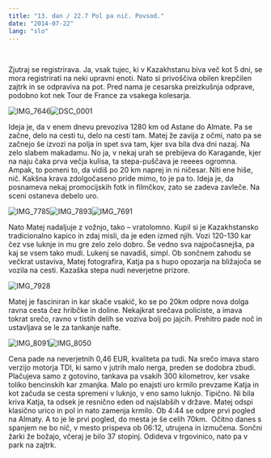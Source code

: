 ```yaml
---
title: "13. dan / 22.7 Pol pa nič. Povsod."
date: "2014-07-22"
lang: "slo"
---
```


 

Zjutraj se registrirava. Ja, vsak tujec, ki v Kazakhstanu biva več kot 5 dni, se mora registrirati na neki upravni enoti. Nato si privoščiva obilen krepčilen zajtrk in se odpraviva na pot. Pred nama je cesarska preizkušnja odprave, podobno kot nek Tour de France za vsakega kolesarja.

![IMG_7646](../images/IMG_7646.jpg)![DSC_0001](../images/DSC_0001.jpg)

Ideja je, da v enem dnevu prevoziva 1280 km od Astane do Almate. Pa se začne, delo na cesti tu, delo na cesti tam. Matej že zavija z očmi, nato pa se začnejo še izvozi na polja in spet sva tam, kjer sva bila dva dni nazaj. Na zelo slabem makadamu. No ja, v nekaj urah se prebijeva do Karagande, kjer na naju čaka prva večja kulisa, ta stepa-puščava je reeees ogromna. Ampak, to pomeni to, da vidiš po 20 km naprej in ni ničesar. Niti ene hiše, nič. Kakšna krava zdolgočaseno pride mimo, to je pa to. Ideja je, da posnameva nekaj promocijskih fotk in filmčkov, zato se zadeva zavleče. Na sceni ostaneva debelo uro.

![IMG_7785](../images/IMG_7785.jpg)![IMG_7893](../images/IMG_7893.jpg)![IMG_7691](../images/IMG_7691.jpg)

Nato Matej nadaljuje z vožnjo, tako – vratolomno. Kupil si je Kazakhstansko tradicionalno kapico in zdaj misli, da je eden izmed njih. Vozi 120-130 kar čez vse luknje in mu gre zelo zelo dobro. Še vedno sva najpočasnejša, pa kaj se vsem tako mudi. Lukenj se navadiš, simpl. Ob sončnem zahodu se večkrat ustaviva, Matej fotografira, Katja pa s hupo opozarja na bližajoča se vozila na cesti. Kazaška stepa nudi neverjetne prizore.

![IMG_7928](../images/IMG_7928.jpg)

Matej je fasciniran in kar skače vsakič, ko se po 20km odpre nova dolga ravna cesta čez hribčke in doline. Nekajkrat srečava policiste, a imava tokrat srečo, ravno v tistih delih se voziva bolj po jajcih. Prehitro pade noč in ustavljava se le za tankanje nafte.

![IMG_8091](../images/IMG_8091.jpg)![IMG_8050](../images/IMG_8050.jpg)

Cena pade na neverjetnih 0,46 EUR, kvaliteta pa tudi. Na srečo imava staro verzijo motorja TDI, ki samo v jutrih malo nerga, preden se dodobra zbudi. Plačujeva samo z gotovino, tankava pa vsakih 300 kilometrov, ker vsake toliko bencinskih kar zmanjka. Malo po enajsti uro krmilo prevzame Katja in kot začuda se cesta spremeni v luknjo, v eno samo luknjo. Tipično. Ni bila kriva Katja, ta odsek je resnično eden od najslabših v države. Matej odspi klasično urico in pol in nato zamenja krmilo. Ob 4:44 se odpre prvi pogled na Almaty. A to je le prvi pogled, do mesta je še celih 70km.  Očitno danes s spanjem ne bo nič, v mesto prispeva ob 06:12, utrujena in izmučena. Sončni žarki že božajo, včeraj je bilo 37 stopinj. Odideva v trgovinico, nato pa v park na zajtrk.
